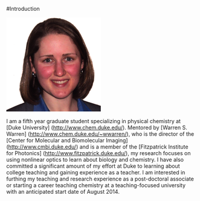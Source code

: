 #Introduction

![Mary Jane Simpson](./images/mjheadshot.png)

I am a fifth year graduate student specializing in physical chemistry at [Duke University] (http://www.chem.duke.edu/).
Mentored by [Warren S. Warren] (http://www.chem.duke.edu/~wwarren/), who is the director of the [Center for Molecular and Biomolecular Imaging] (http://www.cmbi.duke.edu/) and is a member of the [Fitzpatrick Institute for Photonics] (http://www.fitzpatrick.duke.edu/), my research focuses on using nonlinear optics to learn about biology and chemistry.
I have also committed a significant amount of my effort at Duke to learning about college teaching and gaining experience as a teacher.
I am interested in furthing my teaching and research experience as a post-doctoral associate or starting a career teaching chemistry at a teaching-focused university with an anticipated start date of August 2014.
